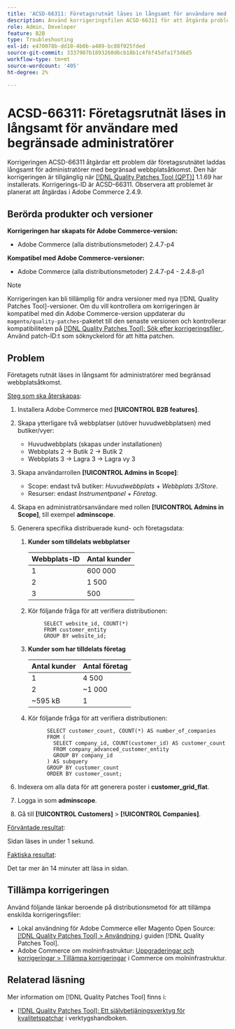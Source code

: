 ```yaml
---
title: 'ACSD-66311: Företagsrutnät läses in långsamt för användare med begränsade administratörer'
description: Använd korrigeringsfilen ACSD-66311 för att åtgärda problemet med Adobe Commerce där stödrastret laddas långsamt för adminanvändare med begränsad åtkomst till webbplatser.
role: Admin, Developer
feature: B2B
type: Troubleshooting
exl-id: e470078b-dd10-4b0b-a489-bc88f025fded
source-git-commit: 3337907b1893260d6cb18b1c4fbf45dfa1f3d6d5
workflow-type: tm+mt
source-wordcount: '405'
ht-degree: 2%

---
```


# ACSD-66311: Företagsrutnät läses in långsamt för användare med begränsade administratörer

Korrigeringen ACSD-66311 åtgärdar ett problem där företagsrutnätet laddas långsamt för administratörer med begränsad webbplatsåtkomst. Den här korrigeringen är tillgänglig när [[!DNL Quality Patches Tool (QPT)]](/help/tools/quality-patches-tool/quality-patches-tool-to-self-serve-quality-patches.md) 1.1.69 har installerats. Korrigerings-ID är ACSD-66311. Observera att problemet är planerat att åtgärdas i Adobe Commerce 2.4.9.

## Berörda produkter och versioner

**Korrigeringen har skapats för Adobe Commerce-version:**

* Adobe Commerce (alla distributionsmetoder) 2.4.7-p4

**Kompatibel med Adobe Commerce-versioner:**

* Adobe Commerce (alla distributionsmetoder) 2.4.7-p4 - 2.4.8-p1

>[!NOTE]
>
>Korrigeringen kan bli tillämplig för andra versioner med nya [!DNL Quality Patches Tool]-versioner. Om du vill kontrollera om korrigeringen är kompatibel med din Adobe Commerce-version uppdaterar du `magento/quality-patches`-paketet till den senaste versionen och kontrollerar kompatibiliteten på [[!DNL Quality Patches Tool]: Sök efter korrigeringsfiler ](https://experienceleague.adobe.com/tools/commerce-quality-patches/index.html). Använd patch-ID:t som söknyckelord för att hitta patchen.

## Problem

Företagets rutnät läses in långsamt för administratörer med begränsad webbplatsåtkomst.

<u>Steg som ska återskapas</u>:

1. Installera Adobe Commerce med **[!UICONTROL B2B features]**.
1. Skapa ytterligare två webbplatser (utöver huvudwebbplatsen) med butiker/vyer:
   * Huvudwebbplats (skapas under installationen)
   * Webbplats 2 → Butik 2 → Butik 2
   * Webbplats 3 → Lagra 3 → Lagra vy 3
1. Skapa användarrollen **[!UICONTROL Admins in Scope]**:
   * Scope: endast två butiker: *Huvudwebbplats* + *Webbplats 3/Store*.
   * Resurser: endast *Instrumentpanel* + *Företag*.
1. Skapa en administratörsanvändare med rollen **[!UICONTROL Admins in Scope]**, till exempel **adminscope**.
1. Generera specifika distribuerade kund- och företagsdata:
   1. **Kunder som tilldelats webbplatser**

      | Webbplats-ID | Antal kunder |
      |------------|---------------------|
      | 1 | 600 000 |
      | 2 | 1 500 |
      | 3 | 500 |

   1. Kör följande fråga för att verifiera distributionen:

      ```
           SELECT website_id, COUNT(*) 
           FROM customer_entity 
           GROUP BY website_id; 
      ```

   1. **Kunder som har tilldelats företag**

      | Antal kunder | Antal företag |
      |---------------------|---------------------|
      | 1 | 4 500 |
      | 2 | ~1 000 |
      | ~595 kB | 1 |

   1. Kör följande fråga för att verifiera distributionen:

      ```
            SELECT customer_count, COUNT(*) AS number_of_companies
            FROM (
              SELECT company_id, COUNT(customer_id) AS customer_count
              FROM company_advanced_customer_entity
              GROUP BY company_id
            ) AS subquery
            GROUP BY customer_count
            ORDER BY customer_count; 
      ```

1. Indexera om alla data för att generera poster i **customer_grid_flat**.
1. Logga in som **adminscope**.
1. Gå till **[!UICONTROL Customers]** > **[!UICONTROL Companies]**.

<u>Förväntade resultat</u>:

Sidan läses in under 1 sekund.

<u>Faktiska resultat</u>:

Det tar mer än 14 minuter att läsa in sidan.

## Tillämpa korrigeringen

Använd följande länkar beroende på distributionsmetod för att tillämpa enskilda korrigeringsfiler:

* Lokal användning för Adobe Commerce eller Magento Open Source: [[!DNL Quality Patches Tool] > Användning ](/help/tools/quality-patches-tool/usage.md) i guiden [!DNL Quality Patches Tool].
* Adobe Commerce om molninfrastruktur: [Uppgraderingar och korrigeringar > Tillämpa korrigeringar](https://experienceleague.adobe.com/docs/commerce-cloud-service/user-guide/develop/upgrade/apply-patches.html) i Commerce om molninfrastruktur.

## Relaterad läsning

Mer information om [!DNL Quality Patches Tool] finns i:

* [[!DNL Quality Patches Tool]: Ett självbetjäningsverktyg för kvalitetspatchar](/help/tools/quality-patches-tool/quality-patches-tool-to-self-serve-quality-patches.md) i verktygshandboken.
